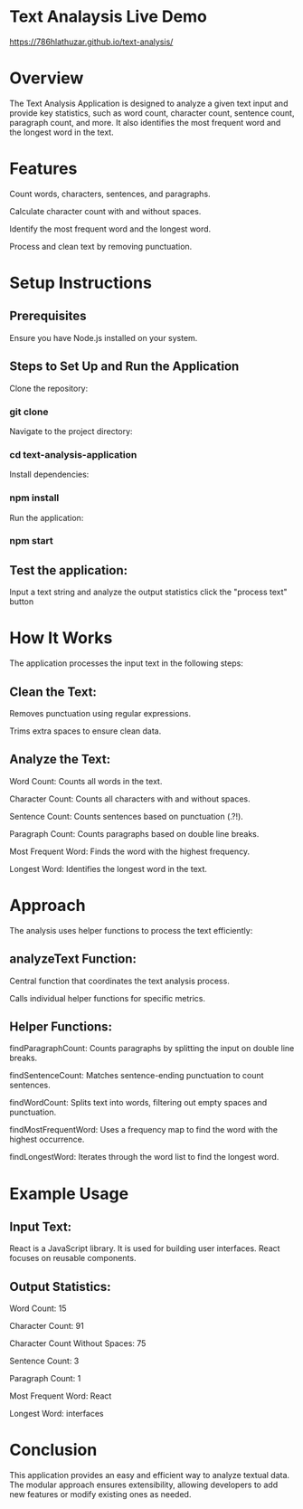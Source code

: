 # Text Analaysis Live Demo

https://786hlathuzar.github.io/text-analysis/

# Overview

The Text Analysis Application is designed to analyze a given text input and provide key statistics, such as word count, character count, sentence count, paragraph count, and more. It also identifies the most frequent word and the longest word in the text.

# Features

Count words, characters, sentences, and paragraphs.

Calculate character count with and without spaces.

Identify the most frequent word and the longest word.

Process and clean text by removing punctuation.

# Setup Instructions

## Prerequisites

Ensure you have Node.js installed on your system.

## Steps to Set Up and Run the Application

Clone the repository:

### git clone <repository-url>

Navigate to the project directory:

### cd text-analysis-application

Install dependencies:

### npm install

Run the application:

### npm start

## Test the application:

Input a text string and analyze the output statistics click the "process text" button

# How It Works

The application processes the input text in the following steps:

## Clean the Text:

Removes punctuation using regular expressions.

Trims extra spaces to ensure clean data.

## Analyze the Text:

Word Count: Counts all words in the text.

Character Count: Counts all characters with and without spaces.

Sentence Count: Counts sentences based on punctuation (.?!).

Paragraph Count: Counts paragraphs based on double line breaks.

Most Frequent Word: Finds the word with the highest frequency.

Longest Word: Identifies the longest word in the text.

# Approach

The analysis uses helper functions to process the text efficiently:

## analyzeText Function:

Central function that coordinates the text analysis process.

Calls individual helper functions for specific metrics.

## Helper Functions:

findParagraphCount: Counts paragraphs by splitting the input on double line breaks.

findSentenceCount: Matches sentence-ending punctuation to count sentences.

findWordCount: Splits text into words, filtering out empty spaces and punctuation.

findMostFrequentWord: Uses a frequency map to find the word with the highest occurrence.

findLongestWord: Iterates through the word list to find the longest word.

# Example Usage

## Input Text:

React is a JavaScript library.
It is used for building user interfaces.
React focuses on reusable components.

## Output Statistics:

Word Count: 15

Character Count: 91

Character Count Without Spaces: 75

Sentence Count: 3

Paragraph Count: 1

Most Frequent Word: React

Longest Word: interfaces

# Conclusion

This application provides an easy and efficient way to analyze textual data. The modular approach ensures extensibility, allowing developers to add new features or modify existing ones as needed.
